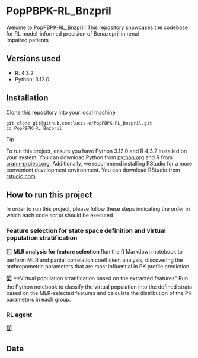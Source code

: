 # PopPBPK-RL_Bnzpril
Welome to PopPBPK-RL_Bnzpril! This repository showcases the codebase for RL model-informed precision of Benazepril in renal  
impaired patients

## Versions used 

- R: 4.3.2
- Python: 3.12.0

## Installation 

Clone this repository into your local machine

```
git clone git@github.com:lucis-e/PopPBPK-RL_Bnzpril.git
cd PopPBPK-RL_Bnzpril
```

>[!TIP]
>To run this project, ensure you have Python 3.12.0 and R 4.3.2 installed on your system. You can download Python from [python.org](https://www.python.org/downloads/release/python-3120/) and R from  
[cran.r-project.org](https://cran.r-project.org/bin/windows/base/). Additionally, we recommend installing RStudio for a more convenient development environment. You can download RStudio from 
[rstudio.com](https://www.rstudio.com/products/rstudio/download/).

## How to run this project

In order to run this project, please follow these steps indicating the order in which each code script should be executed

### Feature selection for state space definition and virtual population stratification

:one: **MLR analysis for feature selection**
Run the R Markdown notebook to perform MLR and partial correlation coefficient analysis, discovering the anthropometric parameters that are most influential in PK profile prediction.

:two: **Virtual population stratification based on the extracted features"
Run the Python notebook to classify the virtual population into the defined strata based on the MLR-selected features and calculate the distribution of the PK parameters in each group.


### RL agent

:three: 


## Data

